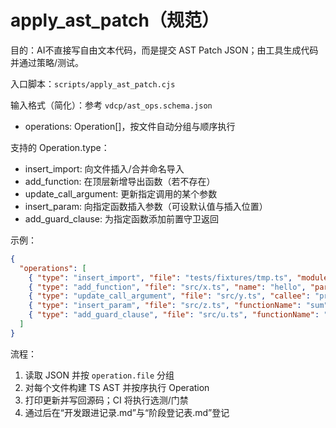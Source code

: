 # apply_ast_patch（规范）

目的：AI不直接写自由文本代码，而是提交 AST Patch JSON；由工具生成代码并通过策略/测试。

入口脚本：`scripts/apply_ast_patch.cjs`

输入格式（简化）：参考 `vdcp/ast_ops.schema.json`
- operations: Operation[]，按文件自动分组与顺序执行

支持的 Operation.type：
- insert_import: 向文件插入/合并命名导入
- add_function: 在顶层新增导出函数（若不存在）
- update_call_argument: 更新指定调用的某个参数
- insert_param: 向指定函数插入参数（可设默认值与插入位置）
- add_guard_clause: 为指定函数添加前置守卫返回

示例：
```json
{
  "operations": [
    { "type": "insert_import", "file": "tests/fixtures/tmp.ts", "module": "vitest", "named": ["describe"] },
    { "type": "add_function", "file": "src/x.ts", "name": "hello", "params": ["name"], "returnLiteral": "world" },
    { "type": "update_call_argument", "file": "src/y.ts", "callee": "printf", "argIndex": 0, "newArg": "'ok'" },
    { "type": "insert_param", "file": "src/z.ts", "functionName": "sum", "param": "b", "default": "1", "index": 1 },
    { "type": "add_guard_clause", "file": "src/u.ts", "functionName": "greet", "param": "name", "kind": "falsy", "returnLiteral": "'bad'" }
  ]
}
```

流程：
1) 读取 JSON 并按 `operation.file` 分组
2) 对每个文件构建 TS AST 并按序执行 Operation
3) 打印更新并写回源码；CI 将执行选测/门禁
4) 通过后在“开发跟进记录.md”与“阶段登记表.md”登记

